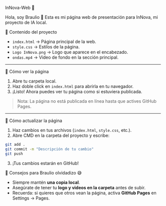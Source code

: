 InNova-Web 🚀

Hola, soy Braulio 👋
Esta es mi página web de presentación para InNova, mi proyecto de IA local.

📁 Contenido del proyecto

* `index.html` → Página principal de la web.
* `style.css` → Estilos de la página.
* `Logo InNova.png` → Logo que aparece en el encabezado.
* `ondas.mp4` → Video de fondo en la sección principal.

---

🔹 Cómo ver la página

1. Abre tu carpeta local.
2. Haz doble click en `index.html` para abrirla en tu navegador.
3. ¡Listo! Ahora puedes ver tu página como si estuviera publicada.

> Nota: La página no está publicada en línea hasta que actives GitHub Pages.

---

🔹 Cómo actualizar la página

1. Haz cambios en tus archivos (`index.html`, `style.css`, etc.).
2. Abre CMD en la carpeta del proyecto y escribe:

```bash
git add .
git commit -m "Descripción de tu cambio"
git push
```

3. ¡Tus cambios estarán en GitHub!

🔹 Consejos para Braulio olvidadizo 😅

* Siempre mantén **una copia local**.
* Asegúrate de tener tu **logo y videos en la carpeta** antes de subir.
* Recuerda: si quieres que otros vean la página, activa **GitHub Pages** en Settings → Pages.

